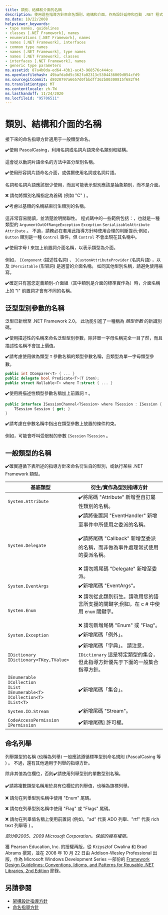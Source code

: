 ```yaml
---
title: 類別、結構和介面的名稱
description: 使用這些指導方針來命名類別、結構和介面，作為設計延伸和互動 .NET 程式庫之程式庫的指導方針。
ms.date: 10/22/2008
helpviewer_keywords:
- type names, guidelines
- classes [.NET Framework], names
- enumerations [.NET Framework], names
- names [.NET Framework], interfaces
- common type names
- names [.NET Framework], type names
- names [.NET Framework], classes
- interfaces [.NET Framework], names
- generic type parameters
ms.assetid: 87a4b0da-ed64-43b1-ac43-968576c444ce
ms.openlocfilehash: 49bafda0d5c362fa02313c5304436069d054cfd9
ms.sourcegitcommit: d8020797a6657d0fbbdff362b80300815f682f94
ms.translationtype: MT
ms.contentlocale: zh-TW
ms.lasthandoff: 11/24/2020
ms.locfileid: "95706511"
---
```

# <a name="names-of-classes-structs-and-interfaces"></a>類別、結構和介面的名稱

接下來的命名指導方針適用于一般類型命名。

 ✔️使用 PascalCasing，利用名詞或名詞片語來命名類別和結構。

 這會從以動詞片語命名的方法中區分型別名稱。

 ✔️使用形容詞片語命名介面，或偶爾使用名詞或名詞片語。

 名詞和名詞片語應該很少使用，而且可能表示型別應該是抽象類別，而不是介面。

 ❌ 請勿將類別名稱指定為首碼 (例如 "C" ) 。

 ✔️考慮以基類的名稱結束衍生類別的名稱。

 這非常容易閱讀，並清楚說明關聯性。 程式碼中的一些範例包括：，也就是一種類型的 `ArgumentOutOfRangeException` `Exception` `SerializableAttribute` `Attribute` 。 不過，請務必在套用此指導方針時使用合理的判斷提示;例如， `Button` 類別是一種 `Control` 事件，但 `Control` 不會出現在其名稱中。

 ✔️使用字母 I 來加上前置詞介面名稱，以表示類型為介面。

 例如， `IComponent` (描述性名詞) 、 `ICustomAttributeProvider` (名詞片語) ，以及 `IPersistable` (形容詞) 是適當的介面名稱。 如同其他型別名稱，請避免使用縮寫。

 ✔️確定只有當您定義類別–介面組（其中類別是介面的標準實作為）時，介面名稱上的 "I" 前置詞才會有不同的名稱。

## <a name="names-of-generic-type-parameters"></a>泛型型別參數的名稱

 泛型已新增至 .NET Framework 2.0。 此功能引進了一種稱為 *類型參數* 的新識別碼。

 ✔️使用描述性的名稱來命名泛型型別參數，除非單一字母名稱完全一目了然，而且描述性名稱不會加上價值。

 ✔️請考慮使用做為類型 `T` 參數名稱的類型參數名稱，且類型為單一字母類型參數。

```csharp
public int IComparer<T> { ... }
public delegate bool Predicate<T>(T item);
public struct Nullable<T> where T:struct { ... }
```

 ✔️使用將描述性類型參數名稱加上前置詞 `T` 。

```csharp
public interface ISessionChannel<TSession> where TSession : ISession {
    TSession Session { get; }
}
```

 ✔️請考慮在參數名稱中指出在類型參數上放置的條件約束。

 例如，可能會呼叫受限制的參數 `ISession` `TSession` 。

## <a name="names-of-common-types"></a>一般類型的名稱

 ✔️確實遵循下表所述的指導方針來命名衍生自的型別，或執行某些 .NET Framework 類型。

|基底類型|衍生/實作為型別指導方針|
|---------------|------------------------------------------|
|`System.Attribute`|✔️將尾碼 "Attribute" 新增至自訂屬性類別的名稱。|
|`System.Delegate`|✔️請將後置詞 "EventHandler" 新增至事件中所使用之委派的名稱。<br /><br /> ✔️請將尾碼 "Callback" 新增至委派的名稱，而非做為事件處理常式使用的委派名稱。<br /><br /> ❌ 請勿將尾碼 "Delegate" 新增至委派。|
|`System.EventArgs`|✔️新增尾碼 "EventArgs"。|
|`System.Enum`|❌ 請勿從此類別衍生。請改用您的語言所支援的關鍵字;例如，在 c # 中使用 `enum` 關鍵字。<br /><br /> ❌ 請勿新增尾碼 "Enum" 或 "Flag"。|
|`System.Exception`|✔️新增尾碼「例外」。|
|`IDictionary` <br /> `IDictionary<TKey,TValue>`|✔️新增尾碼「字典」。 請注意， `IDictionary` 這是特定類型的集合，但此指導方針優先于下面的一般集合指導方針。|
|`IEnumerable` <br /> `ICollection` <br /> `IList` <br /> `IEnumerable<T>` <br /> `ICollection<T>` <br /> `IList<T>`|✔️新增尾碼「集合」。|
|`System.IO.Stream`|✔️新增尾碼 "Stream"。|
|`CodeAccessPermission IPermission`|✔️新增尾碼] 許可權。|

## <a name="naming-enumerations"></a>命名列舉

 列舉類型的名稱 (也稱為列舉) 一般應該遵循標準型別命名規則 (PascalCasing 等 ) 。 不過，還有其他適用于列舉的指導方針。

 除非其值為位欄位，否則✔️請使用列舉型別的單數型別名稱。

 ✔️請將複數類型名稱用於具有位欄位的列舉值，也稱為旗標列舉。

 ❌ 請勿在列舉型別名稱中使用 "Enum" 尾碼。

 ❌ 請勿在列舉型別名稱中使用 "Flag" 或 "Flags" 尾碼。

 ❌ 請勿在列舉值名稱上使用前置詞 (例如，"ad" 代表 ADO 列舉、"rtf" 代表 rich text 列舉等 ) 。

 *部分©2005、2009 Microsoft Corporation。保留的擁有權限。*

 獲 Pearson Education, Inc. 的授權再版，從 Krzysztof Cwalina 和 Brad Abrams 撰寫，並在 2008 年 10 月 22 日由 Addison-Wesley Professional 出版，作為 Microsoft Windows Development Series 一部份的 [Framework Design Guidelines: Conventions, Idioms, and Patterns for Reusable .NET Libraries, 2nd Edition](https://www.informit.com/store/framework-design-guidelines-conventions-idioms-and-9780321545619) 節錄。

## <a name="see-also"></a>另請參閱

- [架構設計指導方針](index.md)
- [命名指導方針](naming-guidelines.md)

